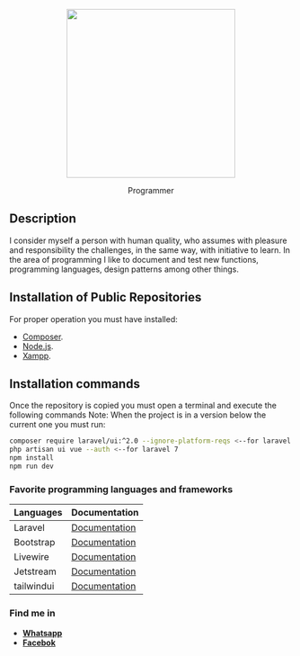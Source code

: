 <p align="center"><a href="https://www.facebook.com/javier.quinonez.black/" target="_blank"><img src="https://i.ibb.co/hCc8T8P/git-javier.png  width="300" height="300" ></a></p>

<p align="center">
    <label>Programmer</label>
</p>

## Description

I consider myself a person with human quality, who assumes with pleasure and responsibility the challenges, in the same way, with initiative to learn.
In the area of programming I like to document and test new functions, programming languages, design patterns among other things.
    
## Installation of Public Repositories

For proper operation you must have installed:

- [Composer](https://getcomposer.org/).
- [Node.js](https://nodejs.org/es/).
- [Xampp](https://www.apachefriends.org/es/index.html).

## Installation commands

Once the repository is copied you must open a terminal and execute the following commands
Note: When the project is in a version below the current one you must run:

```sh
composer require laravel/ui:^2.0 --ignore-platform-reqs <--for laravel 7
php artisan ui vue --auth <--for laravel 7
npm install
npm run dev
```

### Favorite programming languages and frameworks

| Languages | Documentation |
| ------ | ------ |
| Laravel | [Documentation](https://laravel.com/) |
| Bootstrap | [Documentation](https://getbootstrap.com/) |
| Livewire | [Documentation](https://laravel-livewire.com/) |
| Jetstream | [Documentation](https://jetstream.laravel.com/2.x/introduction.html) |
| tailwindui | [Documentation](https://tailwindui.com/)|
    
### Find me in

- **[Whatsapp](https://api.whatsapp.com/send?phone=573235073356/)**
- **[Facebok](https://www.facebook.com/javier.quinonez.black//)**
